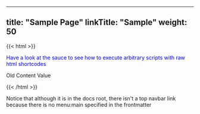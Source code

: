 
---
title: "Sample Page"
linkTitle: "Sample"
weight: 50
---

{{< html >}}
<p style="color: blue">Have a look at the sauce to see how to execute arbitrary scripts with raw html shortcodes</p>
<p id="to-mutate">Old Content Value</p>
<script>
  document.getElementById('to-mutate').innerHTML = 'New Content Value'
</script>
{{< /html >}}

Notice that although it is in the docs root, there isn't a top navbar link because there is no menu:main specified in the frontmatter
